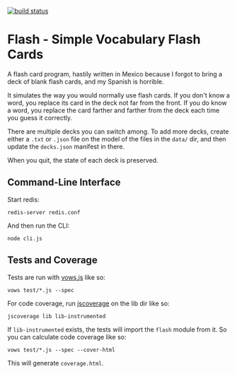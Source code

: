 [![build status](https://secure.travis-ci.org/jedp/node-flashcards.png)](http://travis-ci.org/jedp/node-flashcards)

Flash - Simple Vocabulary Flash Cards
=====================================

A flash card program, hastily written in Mexico because I forgot to bring a
deck of blank flash cards, and my Spanish is horrible.

It simulates the way you would normally use flash cards.  If you don't know a
word, you replace its card in the deck not far from the front.  If you do know
a word, you replace the card farther and farther from the deck each time you
guess it correctly.

There are multiple decks you can switch among.  To add more decks, create 
either a `.txt` or `.json` file on the model of the files in the `data/` 
dir, and then update the `decks.json` manifest in there.

When you quit, the state of each deck is preserved.

Command-Line Interface
----------------------

Start redis:

    redis-server redis.conf

And then run the CLI:

    node cli.js

Tests and Coverage
------------------

Tests are run with [vows.js](http://vowsjs.org) like so:

    vows test/*.js --spec

For code coverage, run [jscoverage](https://github.com/visionmedia/node-jscoverage) on the lib dir like so:

    jscoverage lib lib-instrumented

If `lib-instrumented` exists, the tests will import the `flash` module from it.
So you can calculate code coverage like so:

    vows test/*.js --spec --cover-html

This will generate `coverage.html`.









